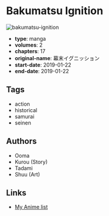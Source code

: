 # Bakumatsu Ignition

![bakumatsu-ignition](https://cdn.myanimelist.net/images/manga/1/234425.jpg)

-   **type**: manga
-   **volumes**: 2
-   **chapters**: 17
-   **original-name**: 幕末イグニッション
-   **start-date**: 2019-01-22
-   **end-date**: 2019-01-22

## Tags

-   action
-   historical
-   samurai
-   seinen

## Authors

-   Ooma
-   Kurou (Story)
-   Tadami
-   Shuu (Art)

## Links

-   [My Anime list](https://myanimelist.net/manga/121033/Bakumatsu_Ignition)
